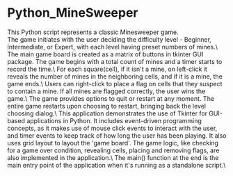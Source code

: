 # Python_MineSweeper
This Python script represents a classic Minesweeper game.  
The game initiates with the user deciding the difficulty level - Beginner, Intermediate, or Expert, with each level having preset numbers of mines.\\
The main game board is created as a matrix of buttons in tkinter GUI package. The game begins with a total count of mines and a timer starts to record the time.\\
For each square(cell), if it isn't a mine, on left-click it reveals the number of mines in the neighboring cells, and if it is a mine, the game ends.\\
Users can right-click to place a flag on cells that they suspect to contain a mine. If all mines are flagged correctly, the user wins the game.\\
The game provides options to quit or restart at any moment. The entire game restarts upon choosing to restart, bringing back the level choosing dialog.\\
This application demonstrates the use of Tkinter for GUI-based applications in Python. It includes event-driven programming concepts, as it makes use of mouse click events to interact with the user, and timer events to keep track of how long the user has been playing. It also uses grid layout to layout the 'game board'. The game logic, like checking for a game over condition, revealing cells, placing and removing flags, are also implemented in the application.\\
The main() function at the end is the main entry point of the application when it's running as a standalone script.\\
